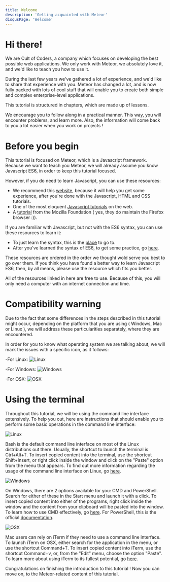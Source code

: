 ```yaml
---
title: Welcome
description: 'Getting acquainted with Meteor'
disqusPage: 'Welcome'
---
```


<h1>Hi there!</h1>

We are Cult of Coders, a company which focuses on developing the best possible web applications.
We only work with Meteor, we absolutely love it, and we'd like to teach you how to use it.

During the last few years we've gathered a lot of experience, and we'd like to share that experience with you.
Meteor has changed a lot, and is now fully packed with lots of cool stuff that will enable you to create both
simple and complex enterprise-level applications.

This tutorial is structured in chapters, which are made up of lessons.

We encourage you to follow along in a practical manner. This way, you will encounter problems, and learn more.
Also, the information will come back to you a lot easier when you work on projects !

<h1>Before you begin</h1>

This tutorial is focused on Meteor, which is a Javascript framework.
Because we want to teach you Meteor, we will already assume you know Javascript ES6, in order to keep this tutorial focused.

However, if you do need to learn Javascript, you can use these resources:
- We recommend this [website](https://www.freecodecamp.org/), because it will help you get some experience, after you're
 done with the Javascript, HTML and CSS tutorials.
- One of the most eloquent [Javascript tutorials](http://eloquentjavascript.net/) on the web.
- A [tutorial](https://developer.mozilla.org/en-US/docs/Web/JavaScript/A_re-introduction_to_JavaScript) from the 
Mozilla Foundation ( yes, they do maintain the Firefox browser :)).

If you are familiar with Javascript, but not with the ES6 syntax, you can use these resources to learn it:
- To just learn the syntax, this is the [place](http://exploringjs.com/es6/index.html) to go to. 
- After you've learned the syntax of ES6, to get some practice, go [here](http://es6katas.org/). 

These resources are ordered in the order we thought wold serve you best to go over them. If you think you have found a 
better way to learn Javascript ES6, then, by all means, please use the resource which fits you better. 

All of the resources linked in here are free to use. Because of this, you will only need a computer with an internet 
connection and time.

<h1>Compatibility warning</h1>

Due to the fact that some differences in the steps described in this tutorial might occur, depending on the platform 
that you are using ( Windows, Mac or Linux ), we will address these particularities separately, where they are encountered.

In order for you to know what operating system we are talking about, we will mark the issues with a specific icon, as it follows:

-For Linux:
![Linux](../images/tuxSmall.png "Linux icon")

-For Windows:
![Windows](../images/windowsSmall.png "Windows icon")

-For OSX:
![OSX](../images/OSXsmall.png "OSX icon")


<h1>Using the terminal</h1>

Throughout this tutorial, we will be using the command line interface extensively. 
To help you out, here are instructions that should enable you to perform some basic operations in the command line interface:

![Linux](../images/tuxSmall.png "Linux icon")

Bash is the default command line interface on most of the Linux distributions out there. 
Usually, the shortcut to launch the terminal is Ctrl+Alt+T.
To insert copied content into the terminal, use the shortcut Shift+Insert, or right click inside the window and click 
on the "Paste" option from the menu that appears. 
To find out more information regarding the usage of the command line interface on Linux, go [here](http://linuxcommand.org/). 

![Windows](../images/windowsSmall.png "Windows icon")

On Windows, there are 2 options available for you: CMD and PowerShell.
Search for either of these in the Start menu and launch it with a click.
To insert copied content into either of the programs, right click inside the window and the content from your clipboard will be pasted into the window.
To learn how to use CMD effectively, go [here](https://technet.microsoft.com/en-us/library/bb490890.aspx). 
For PowerShell, this is the official [documentation](https://docs.microsoft.com/en-us/powershell/scripting/core-powershell/console/powershell.exe-command-line-help?view=powershell-5.1).

![OSX](../images/OSXsmall.png "OSX icon")

Mac users can rely on iTerm if they need to use a command line interface.
To launch iTerm on OSX, either search for the application in the menu, or use the shortcut Command+T.
To insert copied content into iTerm, use the shortcut Command+v, or, from the "Edit" menu, choose the option "Paste".
To learn more about using iTerm to its fullest potential, go [here](https://www.iterm2.com/documentation.html).
 
Congratulations on finishing the introduction to this tutorial !
Now you can move on, to the Meteor-related content of this tutorial.
